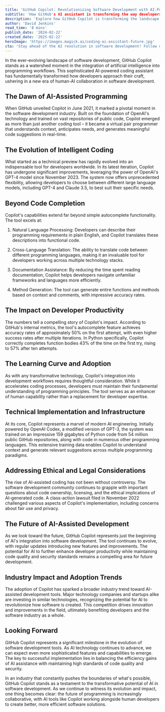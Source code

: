 ```yaml
---
title: 'GitHub Copilot: Revolutionizing Software Development with AI-Powered Pair Programming'
subtitle: 'How GitHub's AI assistant is transforming the way developers write code'
description: 'Explore how GitHub Copilot is transforming the landscape of software development with AI-powered pair programming, offering real-time code suggestions, natural language processing, and cross-language translation capabilities.'
author: 'David Jenkins'
read_time: '8 mins'
publish_date: '2024-02-22'
created_date: '2025-02-22'
heroImage: 'https://images.magick.ai/coding-ai-assistant-future.jpg'
cta: 'Stay ahead of the AI revolution in software development! Follow us on LinkedIn for the latest insights on GitHub Copilot and other groundbreaking developer tools that are shaping the future of coding.'
---
```


In the ever-evolving landscape of software development, GitHub Copilot stands as a watershed moment in the integration of artificial intelligence into programming workflows. This sophisticated AI-powered coding assistant has fundamentally transformed how developers approach their craft, ushering in a new era of human-AI collaboration in software development.

## The Dawn of AI-Assisted Programming

When GitHub unveiled Copilot in June 2021, it marked a pivotal moment in the software development industry. Built on the foundation of OpenAI's technology and trained on vast repositories of public code, Copilot emerged as more than just another coding tool – it became a virtual pair programmer that understands context, anticipates needs, and generates meaningful code suggestions in real-time.

## The Evolution of Intelligent Coding

What started as a technical preview has rapidly evolved into an indispensable tool for developers worldwide. In its latest iteration, Copilot has undergone significant improvements, leveraging the power of OpenAI's GPT-4 model since November 2023. The system now offers unprecedented flexibility, allowing developers to choose between different large language models, including GPT-4 and Claude 3.5, to best suit their specific needs.

## Beyond Code Completion

Copilot's capabilities extend far beyond simple autocomplete functionality. The tool excels at:

1. Natural Language Processing: Developers can describe their programming requirements in plain English, and Copilot translates these descriptions into functional code.

2. Cross-Language Translation: The ability to translate code between different programming languages, making it an invaluable tool for developers working across multiple technology stacks.

3. Documentation Assistance: By reducing the time spent reading documentation, Copilot helps developers navigate unfamiliar frameworks and languages more efficiently.

4. Method Generation: The tool can generate entire functions and methods based on context and comments, with impressive accuracy rates.

## The Impact on Developer Productivity

The numbers tell a compelling story of Copilot's impact. According to GitHub's internal metrics, the tool's autocomplete feature achieves accuracy rates of approximately 50% on the first attempt, with even higher success rates after multiple iterations. In Python specifically, Copilot correctly completes function bodies 43% of the time on the first try, rising to 57% after ten attempts.

## The Learning Curve and Adoption

As with any transformative technology, Copilot's integration into development workflows requires thoughtful consideration. While it accelerates coding processes, developers must maintain their fundamental understanding of programming principles. The tool serves as an enhancer of human capability rather than a replacement for developer expertise.

## Technical Implementation and Infrastructure

At its core, Copilot represents a marvel of modern AI engineering. Initially powered by OpenAI Codex, a modified version of GPT-3, the system was trained on an impressive 159 gigabytes of Python code from 54 million public GitHub repositories, along with code in numerous other programming languages. This extensive training data enables Copilot to understand context and generate relevant suggestions across multiple programming paradigms.

## Addressing Ethical and Legal Considerations

The rise of AI-assisted coding has not been without controversy. The software development community continues to grapple with important questions about code ownership, licensing, and the ethical implications of AI-generated code. A class-action lawsuit filed in November 2022 challenged various aspects of Copilot's implementation, including concerns about fair use and privacy.

## The Future of AI-Assisted Development

As we look toward the future, GitHub Copilot represents just the beginning of AI's integration into software development. The tool continues to evolve, with regular updates introducing new features and improvements. The potential for AI to further enhance developer productivity while maintaining code quality and security standards remains a compelling area for future development.

## Industry Impact and Adoption Trends

The adoption of Copilot has sparked a broader industry trend toward AI-assisted development tools. Major technology companies and startups alike are investing in similar technologies, recognizing the potential for AI to revolutionize how software is created. This competition drives innovation and improvements in the field, ultimately benefiting developers and the software industry as a whole.

## Looking Forward

GitHub Copilot represents a significant milestone in the evolution of software development tools. As AI technology continues to advance, we can expect even more sophisticated features and capabilities to emerge. The key to successful implementation lies in balancing the efficiency gains of AI assistance with maintaining high standards of code quality and security.

In an industry that constantly pushes the boundaries of what's possible, GitHub Copilot stands as a testament to the transformative potential of AI in software development. As we continue to witness its evolution and impact, one thing becomes clear: the future of programming is increasingly collaborative, with AI tools like Copilot working alongside human developers to create better, more efficient software solutions.